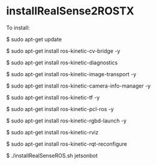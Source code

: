 # installRealSense2ROSTX
To install:

$ sudo apt-get update

$ sudo apt-get install ros-kinetic-cv-bridge -y

$ sudo apt-get install ros-kinetic-diagnostics

$ sudo apt-get install ros-kinetic-image-transport -y

$ sudo apt-get install ros-kinetic-camera-info-manager -y

$ sudo apt-get install ros-kinetic-tf -y

$ sudo apt-get install ros-kinetic-pcl-ros -y

$ sudo apt-get install ros-kinetic-rgbd-launch -y

$ sudo apt-get install ros-kinetic-rviz

$ sudo apt-get install ros-kinetic-rqt-reconfigure

$ ./installRealSenseROS.sh jetsonbot

